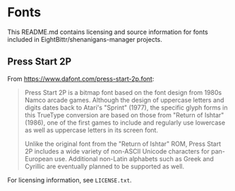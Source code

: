 # Fonts

This README.md contains licensing and source information for fonts included in EightBittr/shenanigans-manager projects.

## Press Start 2P

From https://www.dafont.com/press-start-2p.font:

> Press Start 2P is a bitmap font based on the font design from 1980s Namco arcade games.
> Although the design of uppercase letters and digits dates back to Atari's "Sprint" (1977), the specific glyph forms in this TrueType conversion are based on those from "Return of Ishtar" (1986), one of the first games to include and regularly use lowercase as well as uppercase letters in its screen font.
>
> Unlike the original font from the "Return of Ishtar" ROM, Press Start 2P includes a wide variety of non-ASCII Unicode characters for pan-European use.
> Additional non-Latin alphabets such as Greek and Cyrillic are eventually planned to be supported as well.

For licensing information, see `LICENSE.txt`.